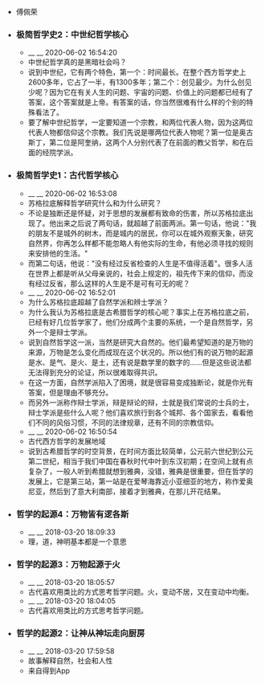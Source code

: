 - 傅佩荣
- ### 极简哲学史2：中世纪哲学核心
    - __ __ 2020-06-02 16:54:20
    - 中世纪哲学真的是黑暗社会吗？
    - 说到中世纪，它有两个特色，第一个：时间最长。在整个西方哲学史上2600多年，它占了一半，有1300多年；第二个：创见最少。为什么创见少呢？因为它在有关人生的问题、宇宙的问题、价值上的问题都已经有了答案，这个答案就是上帝。有答案的话，你当然很难有什么样的个别的特殊看法了。
    - 要了解中世纪哲学，一定要知道一个宗教，和两位代表人物，因为这两位代表人物都信仰这个宗教。我们先说是哪两位代表人物呢？第一位是奥古斯丁，第二位是阿奎纳，这两个人分别代表了在前面的教父哲学，和在后面的经院学派。
- ### 极简哲学史1：古代哲学核心
    - __ __ 2020-06-02 16:53:08
    - 苏格拉底解释哲学研究什么和为什么研究？
    - 不论是独断还是怀疑，对于思想的发展都有致命的伤害，所以苏格拉底出现了。他出来之后说了两句话，就超越了前面两派。第一句话，他说："我的朋友不是城外的树木，而是城内的居民，你可以在城外观察天象，研究自然界，你再怎么样都不能忽略人有他实际的生命，有他必须寻找的规则来安排他的生活。"
    - 而第二句话，他说："没有经过反省检查的人生是不值得活着"。很多人活在世界上都是听从父母亲说的，社会上规定的，祖先传下来的信仰，而没有经过反省，那么这样的人生是不是可有可无的呢？
    - __ __ 2020-06-02 16:52:01
    - 为什么苏格拉底超越了自然学派和辨士学派？
    - 为什么我认为苏格拉底是古希腊哲学的核心呢？事实上在苏格拉底之前，已经有好几位哲学家了，他们分成两个主要的系统，一个是自然哲学，另外一个是辩士学派。
    - 说到自然哲学这一派，当然是研究大自然的。他们最希望知道的是万物的来源，万物是怎么变化而成现在这个状况的。所以他们有的说万物的起源是水、是气、是火、是土，还有说是数学里的数字的……但是这些说法都无法得到充分的论证，所以很难取得共识。
    - 在这一方面，自然学派陷入了困境，就是很容易变成独断论，就是你光有答案，但是理由不够充分。
    - 而另外一派称作辩士学派，辩是辩论的辩，士就是我们常说的士兵的士，辩士学派是些什么人呢？他们喜欢旅行到各个城邦、各个国家去，看看他们不同的风俗习惯，不同的法律规章，还有不同的宗教信仰。
    - __ __ 2020-06-02 16:50:54
    - 古代西方哲学的发展地域
    - 说到古希腊哲学的时空背景，在时间方面比较简单，公元前六世纪到公元第二世纪，相当于我们中国在春秋时代中叶到东汉初期；在空间上就有点复杂了，一般人听到希腊就想到雅典，没错，雅典是很重要，但在哲学的发展上，它是第三站，第一站是在爱琴海靠近小亚细亚的地方，称作爱奥尼亚，然后到了意大利南部，接着才到雅典，在那儿开花结果。
- ### 哲学的起源4：万物皆有逻各斯
    - __ __ 2018-03-20 18:09:33
    - 理，道，神明基本都是一个意思
- ### 哲学的起源3：万物起源于火
    - __ __ 2018-03-20 18:05:57
    - 古代喜欢用类比的方式思考哲学问题。火，变动不居，又在变动中均衡。
    - __ __ 2018-03-20 18:04:05
    - 古代喜欢用类比的方式思考哲学问题。
- ### 哲学的起源2：让神从神坛走向厨房
    - __ __ 2018-03-20 17:59:58
    - 故事解释自然，社会和人性
    - 来自得到App
